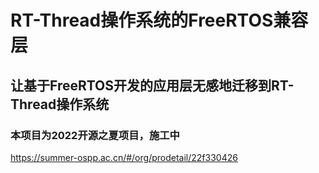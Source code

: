 # RT-Thread操作系统的FreeRTOS兼容层

## 让基于FreeRTOS开发的应用层无感地迁移到RT-Thread操作系统

### 本项目为2022开源之夏项目，施工中
https://summer-ospp.ac.cn/#/org/prodetail/22f330426
